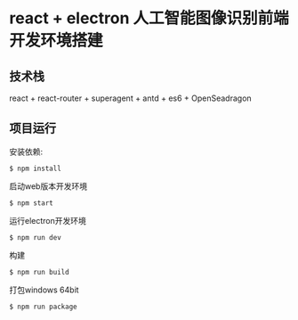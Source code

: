 # react + electron 人工智能图像识别前端开发环境搭建

## 技术栈

react + react-router + superagent + antd + es6 + OpenSeadragon

## 项目运行
安装依赖:

```shell
$ npm install
```

启动web版本开发环境

```shell
$ npm start
```

运行electron开发环境

```shell
$ npm run dev
```

构建

```shell
$ npm run build
```

打包windows 64bit

```shell
$ npm run package
```


